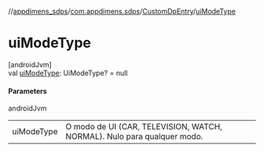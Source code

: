 //[appdimens_sdps](../../../index.md)/[com.appdimens.sdps](../index.md)/[CustomDpEntry](index.md)/[uiModeType](ui-mode-type.md)

# uiModeType

[androidJvm]\
val [uiModeType](ui-mode-type.md): UiModeType? = null

#### Parameters

androidJvm

| | |
|---|---|
| uiModeType | O modo de UI (CAR, TELEVISION, WATCH, NORMAL). Nulo para qualquer modo. |